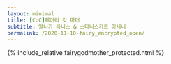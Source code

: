 ```yaml
---
layout: minimal
title: [CoC]페어리 갓 마더
subtitle: 알니카 옴니스 & 스타니스가르 아세네
permalink: /2020-11-10-fairy_encrypted_open/
---
```


{% include_relative fairygodmother_protected.html %}

